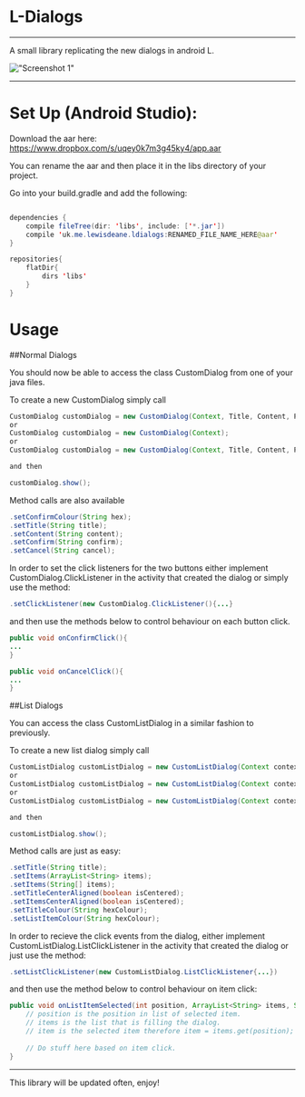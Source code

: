 # L-Dialogs

* * *

A small library replicating the new dialogs in android L.

!["Screenshot 1"](https://github.com/lewisjdeane/L-Dialogs/raw/master/app/src/main/res/screenshots/screen3.png)

* * *

# Set Up (Android Studio):

Download the aar here: https://www.dropbox.com/s/uqey0k7m3g45ky4/app.aar

You can rename the aar and then place it in the libs directory of your project.

Go into your build.gradle and add the following:
```java

dependencies {
    compile fileTree(dir: 'libs', include: ['*.jar'])
    compile 'uk.me.lewisdeane.ldialogs:RENAMED_FILE_NAME_HERE@aar'
}

repositories{
    flatDir{
        dirs 'libs'
    }
}

```

# Usage

##Normal Dialogs

You should now be able to access the class CustomDialog from one of your java files.

To create a new CustomDialog simply call

```java
CustomDialog customDialog = new CustomDialog(Context, Title, Content, PositiveText, NegativeText);
or
CustomDialog customDialog = new CustomDialog(Context);
or
CustomDialog customDialog = new CustomDialog(Context, Title, Content, PositiveText);

and then 

customDialog.show();
```

Method calls are also available

```java
.setConfirmColour(String hex);
.setTitle(String title);
.setContent(String content);
.setConfirm(String confirm);
.setCancel(String cancel);
```

In order to set the click listeners for the two buttons either implement CustomDialog.ClickListener in the activity that created the dialog or simply use the method:
```java
.setClickListener(new CustomDialog.ClickListener(){...}
```
and then use the methods below to control behaviour on each button click.


```java
public void onConfirmClick(){
...
}

public void onCancelClick(){
...
}

```

##List Dialogs

You can access the class CustomListDialog in a similar fashion to previously.

To create a new list dialog simply call
```java
CustomListDialog customListDialog = new CustomListDialog(Context context);
or
CustomListDialog customListDialog = new CustomListDialog(Context context, String title, ArrayList<String> items);
or
CustomListDialog customListDialog = new CustomListDialog(Context context, String title, String[] items);

and then

customListDialog.show();
```

Method calls are just as easy:
```java
.setTitle(String title);
.setItems(ArrayList<String> items);
.setItems(String[] items);
.setTitleCenterAligned(boolean isCentered);
.setItemsCenterAligned(boolean isCentered);
.setTitleColour(String hexColour);
.setListItemColour(String hexColour);
```


In order to recieve the click events from the dialog, either implement CustomListDialog.ListClickListener in the activity that created the dialog or just use the method:
```java
.setListClickListener(new CustomListDialog.ListClickListener{...})
``` 
and then use the method below to control behaviour on item click:

```java
public void onListItemSelected(int position, ArrayList<String> items, String item){
    // position is the position in list of selected item.
    // items is the list that is filling the dialog.
    // item is the selected item therefore item = items.get(position);
    
    // Do stuff here based on item click.
}

```

* * *

This library will be updated often, enjoy!

